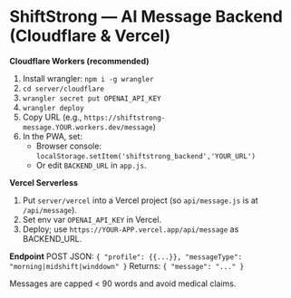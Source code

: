 
# ShiftStrong — AI Message Backend (Cloudflare & Vercel)

**Cloudflare Workers (recommended)**
1. Install wrangler: `npm i -g wrangler`
2. `cd server/cloudflare`
3. `wrangler secret put OPENAI_API_KEY`
4. `wrangler deploy`
5. Copy URL (e.g., `https://shiftstrong-message.YOUR.workers.dev/message`)
6. In the PWA, set:
   - Browser console: `localStorage.setItem('shiftstrong_backend','YOUR_URL')`
   - Or edit `BACKEND_URL` in `app.js`.

**Vercel Serverless**
1. Put `server/vercel` into a Vercel project (so `api/message.js` is at `/api/message`).
2. Set env var `OPENAI_API_KEY` in Vercel.
3. Deploy; use `https://YOUR-APP.vercel.app/api/message` as BACKEND_URL.

**Endpoint**
POST JSON: `{ "profile": {{...}}, "messageType": "morning|midshift|winddown" }`
Returns: `{ "message": "..." }`

Messages are capped < 90 words and avoid medical claims.
